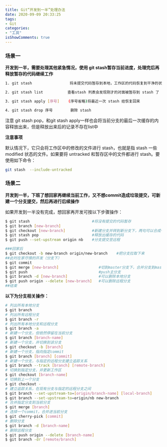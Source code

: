 ```yaml
---
title: Git“开发到一半”处理办法
date: 2020-09-09 20:33:25
tags:
- Git
categories:
- "工具"
isShowComments: true
---
```


 <Boxx/> 

### 场景一

**开发到一半，需要处理其他紧急情况，使用 git stash暂存当前进度，处理完后再释放暂存的代码继续工作**

```bash
1. git stash                 将未提交代码暂存到本地，工作区的代码恢复到干净的状态

2. git stash list           查看stash 列表会发现刚才的对面被暂存到 stash 了

3. git stash apply [序号]    (序号省略)将最近一次 stash 给恢复回来

4. git stash drop 序号        删除 stash
```

注意 git stash pop，和git stash apply一样也会将当前分支的最后一次缓存的内容释放出来，但是释放出来后的记录不存在list中

**注意事项**

默认情况下，它只会将工作区中的修改的文件进行 stash，也就是指 stash 一些 modified 状态的文件。如果要将 untracked 和暂存区中的文件都进行 stash。要使用如下命令：

```bash
git stash  --include-untracked
```

### 场景二

**开发到一半，下班了想回家再继续当前工作，又不想commit造成垃圾提交，可新建一个分支提交，然后再进行后续操作**

如果开发到一半没有完成，想回家再开发可按以下步骤操作：

```bash
$ git stash                            #将没有提交的代码暂存
$ git branch [new-branch] 
$ git checkout [new-branch]            #新建分支并转到新分支下，两句可以合成一个语句git checkout -b new-branch
$ git stash pop                        #释放出缓存的代码
$ git push --set-upstream origin nb    #分支提交至远程

###回家后
$ git checkout -b new-branch origin/new-branch    #把分支拉取下来
##此时在家尽情的开发（分支下）
$ git commit
$ git merge [new-branch]                  #切到master分支下，合并分支到master
$ git push                                #push主分支
$ git branch -d [new-branch]              #可以删除本地分支
$ git push origin --delete [new-branch]   #可以删除远程分支
##结束
```

**以下为分支相关操作：**

```bash
# 列出所有本地分支
$ git branch
# 列出所有远程分支
$ git branch -r
# 列出所有本地分支和远程分支
$ git branch -a
# 新建一个分支，但依然停留在当前分支
$ git branch [branch-name]
# 新建一个分支，并切换到该分支
$ git checkout -b [branch]
# 新建一个分支，指向指定commit
$ git branch [branch] [commit]
# 新建一个分支，与指定的远程分支建立追踪关系
$ git branch --track [branch] [remote-branch]
# 切换到指定分支，并更新工作区
$ git checkout [branch-name]
# 切换到上一个分支
$ git checkout -
# 建立追踪关系，在现有分支与指定的远程分支之间
$ git branch --set-upstream-to=[origin/branch-name] [local-branch]
$ git branch --set-upstream-to=origin/nb new-branch
# 合并指定分支到当前分支
$ git merge [branch]
# 选择一个commit，合并进当前分支
$ git cherry-pick [commit]
# 删除分支
$ git branch -d [branch-name]
# 删除远程分支
$ git push origin --delete [branch-name]
$ git branch -dr [remote/branch]     
```